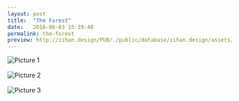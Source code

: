 ```yaml
---
layout: post
title:  "The Forest"
date:   2016-06-03 15:39:40
permalink: the-forest
preview: http://zihan.design/PUB/./public/database/zihan.design/assets/images/2016-06-03/4.jpg
---
```


![Picture 1](http://zihan.design/PUB/./public/database/zihan.design/assets/images/2016-06-03/1.jpg)
<br>
<br>
![Picture 2](http://zihan.design/PUB/./public/database/zihan.design/assets/images/2016-06-03/2.jpg)
<br>
<br>
![Picture 3](http://zihan.design/PUB/./public/database/zihan.design/assets/images/2016-06-03/3.jpg)

